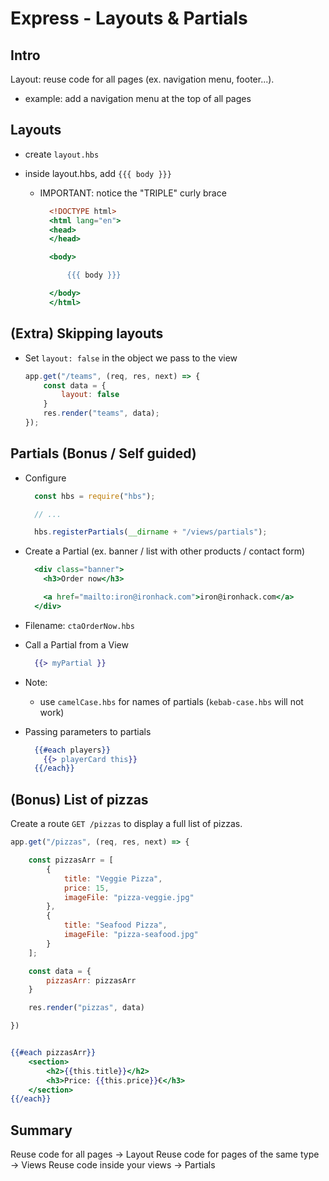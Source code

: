 
# Express - Layouts & Partials

<!-- 

- Status: draft

- Notes:
  - Partials take quite a bit to explain if we do codealong (just mention them)

-->


## Intro

Layout: reuse code for all pages (ex. navigation menu, footer...).
- example: add a navigation menu at the top of all pages


## Layouts


- create `layout.hbs`
- inside layout.hbs, add `{{{ body }}}`
  
  - IMPORTANT: notice the "TRIPLE" curly brace

    ```hbs
      <!DOCTYPE html>
      <html lang="en">
      <head>
      </head>

      <body>

          {{{ body }}}

      </body>
      </html>
    ```


## (Extra) Skipping layouts

- Set `layout: false` in the object we pass to the view

    ```javascript
    app.get("/teams", (req, res, next) => {
        const data = {
            layout: false
        }
        res.render("teams", data);
    });
    ```


## Partials (Bonus / Self guided)

<!--
@Luis:
- do a quick demo (not codealong)
-->


- Configure 

  ```javascript
    const hbs = require("hbs");

    // ...

    hbs.registerPartials(__dirname + "/views/partials");
  ```

- Create a Partial (ex. banner / list with other products / contact form)

  ```hbs
    <div class="banner">
      <h3>Order now</h3>

      <a href="mailto:iron@ironhack.com">iron@ironhack.com</a>
    </div>
  ```

- Filename: `ctaOrderNow.hbs`

- Call a Partial from a View

  ```hbs
    {{> myPartial }}
  ```

- Note: 
  - use `camelCase.hbs` for names of partials (`kebab-case.hbs` will not work)


- Passing parameters to partials

  ```hbs
    {{#each players}} 
      {{> playerCard this}} 
    {{/each}}
  ```



## (Bonus) List of pizzas

Create a route `GET /pizzas` to display a full list of pizzas.


  ```js
  app.get("/pizzas", (req, res, next) => {

      const pizzasArr = [
          {
              title: "Veggie Pizza",
              price: 15,
              imageFile: "pizza-veggie.jpg"
          }, 
          {
              title: "Seafood Pizza",
              imageFile: "pizza-seafood.jpg"
          }
      ];

      const data = {
          pizzasArr: pizzasArr
      }

      res.render("pizzas", data)

  })
  ```



  ```hbs

  {{#each pizzasArr}}
      <section>
          <h2>{{this.title}}</h2>
          <h3>Price: {{this.price}}€</h3>
      </section>
  {{/each}}

  ```


## Summary

Reuse code for all pages → Layout
Reuse code for pages of the same type → Views
Reuse code inside your views → Partials

